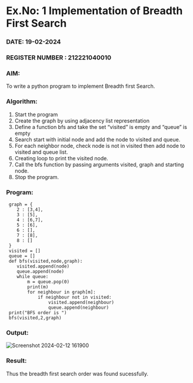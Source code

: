 # Ex.No: 1  Implementation of Breadth First Search 
### DATE: 19-02-2024 
### REGISTER NUMBER : 212221040010
### AIM: 
To write a python program to implement Breadth first Search. 
### Algorithm:
1. Start the program
2. Create the graph by using adjacency list representation
3. Define a function bfs and take the set “visited” is empty and “queue” is empty
4. Search start with initial node and add the node to visited and queue.
5. For each neighbor node, check node is not in visited then add node to visited and queue list.
6.  Creating loop to print the visited node.
7.   Call the bfs function by passing arguments visited, graph and starting node.
8.   Stop the program.
### Program:
```
 graph = {
    2 : [3,4],
    3 : [5],
    4 : [6,7],
    5 : [6],
    6 : [],
    7 : [8],
    8 : []
 }
 visited = []
 queue = []
 def bfs(visited,node,graph):
    visited.append(node)
    queue.append(node)
    while queue:
        m = queue.pop(0)
        print(m)
        for neighbour in graph[m]:
            if neighbour not in visited:
                visited.append(neighbour)
                queue.append(neighbour)
 print("BFS order is ")
 bfs(visited,2,graph)
```

### Output:
![Screenshot 2024-02-12 161900](https://github.com/vijayganeshn96/AI_Lab_2023-24/assets/103403571/c8f9fb45-41e9-4a8a-ad7f-1d704c13e0b1)

### Result:
Thus the breadth first search order was found sucessfully.
